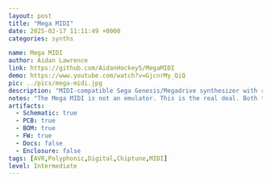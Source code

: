```yaml
---
layout: post
title: "Mega MIDI"
date: 2025-02-17 11:11:49 +0000
categories: synths

name: Mega MIDI
author: Aidan Lawrence
link: https://github.com/AidanHockey5/MegaMIDI
demo: https://www.youtube.com/watch?v=GjcnrMy_QiQ
pic: ../pics/mega-midi.jpg
description: "MIDI-compatible Sega Genesis/Megadrive synthesizer with real sound chips"
notes: "The Mega MIDI is not an emulator. This is the real deal. Both the genuine YM2612 and the SN76489 PSG sound chips are on-board. Further still, the patches are not recreated “sound-alikes” either. They are one-for-one instruments with identical settings to those found within their parent games. You are playing the actual patches on authentic hardware."
artifacts:
  - Schematic: true
  - PCB: true
  - BOM: true
  - FW: true
  - Docs: false
  - Enclosure: false
tags: [AVR,Polyphonic,Digital,Chiptune,MIDI]
level: Intermediate
---
```



